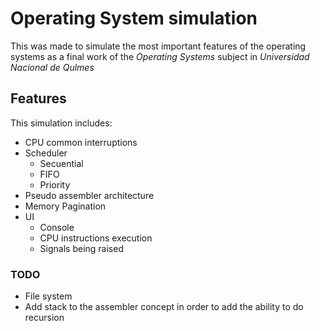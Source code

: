 # Operating System simulation

This was made to simulate the most important features of the operating systems as a final work of the _Operating Systems_ subject in *Universidad Nacional de Qulmes*

## Features

This simulation includes:
  * CPU common interruptions
  * Scheduler
    * Secuential
    * FIFO
    * Priority
  * Pseudo assembler architecture
  * Memory Pagination
  * UI
    * Console
    * CPU instructions execution
    * Signals being raised
    
 ### TODO
  * File system
  * Add stack to the assembler concept in order to add the ability to do recursion
  
